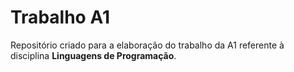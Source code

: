 # Trabalho A1
Repositório criado para a elaboração do trabalho da A1 referente à disciplina **Linguagens de Programação**.
